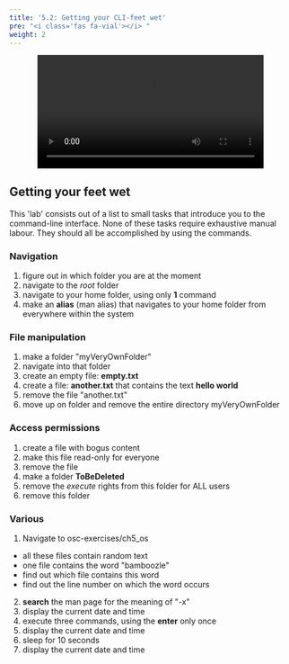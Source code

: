 ```yaml
---
title: '5.2: Getting your CLI-feet wet'
pre: "<i class='fas fa-vial'></i> "
weight: 2
---
```


<center><video src="/img/os/b.mp4" autoplay loop style="width: 80%"></video></center>

## Getting your feet wet

This 'lab' consists out of a list to small tasks that introduce you to the command-line interface. None of these tasks require exhaustive manual labour. They should all be accomplished by using the commands.

### Navigation
1. figure out in which folder you are at the moment
2. navigate to the *root* folder
3. navigate to your home folder, using only **1** command
4. make an **alias** (man alias) that navigates to your home folder from everywhere within the system

### File manipulation
1. make a folder "myVeryOwnFolder"
2. navigate into that folder
3. create an empty file: **empty.txt**
4. create a file: **another.txt** that contains the text **hello world**
5. remove the file "another.txt"
6. move up on folder and remove the entire directory myVeryOwnFolder

### Access permissions
1. create a file with bogus content
2. make this file read-only for everyone
3. remove the file
4. make a folder **ToBeDeleted**
5. remove the *execute* rights from this folder for ALL users
6. remove this folder

### Various
1. Navigate to osc-exercises/ch5_os
  * all these files contain random text
  * one file contains the word "bamboozle"
  * find out which file contains this word
  * find out the line number on which the word occurs
2. **search** the man page for the meaning of "-x"
3. display the current date and time
4. execute three commands, using the **enter** only once
  1. display the current date and time
  2. sleep for 10 seconds
  3. display the current date and time